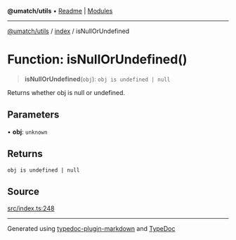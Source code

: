 **@umatch/utils** • [Readme](../../index.md) \| [Modules](../../modules.md)

***

[@umatch/utils](../../modules.md) / [index](../index.md) / isNullOrUndefined

# Function: isNullOrUndefined()

> **isNullOrUndefined**(`obj`): `obj is undefined | null`

Returns whether obj is null or undefined.

## Parameters

• **obj**: `unknown`

## Returns

`obj is undefined | null`

## Source

[src/index.ts:248](https://github.com/umatch-oficial/utils/blob/f37b7e4/src/index.ts#L248)

***

Generated using [typedoc-plugin-markdown](https://www.npmjs.com/package/typedoc-plugin-markdown) and [TypeDoc](https://typedoc.org/)
